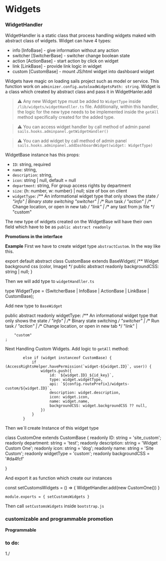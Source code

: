 # Widgets

### WidgetHandler
 WidgetHandler is a static class that process handling widgets maked with abstract class of widgets. Widget can have 4 types: 
 * info [InfoBase] - give information without any action
 * switcher [SwitcherBase] - switcher change boolean state 
 * action [ActionBase] - start action by click on widget
 * link [LinkBase] - provide link logic in widget
 * custom [CustomBase] - mount JS/html widget into dashboard widget
 
Widgets have magic on loading sails project such as model or service. This function work on 
`adminizer.config.autoloadWidgetsPath: string`. Widget is a class which created by abstract class and pass it in WidgetHanler.add

> ⚠️ Any new Widget type must be added to `WidgetType` inside `/lib/widgets/widgetHandller.ts` file. Additionally, within this handler, the logic for the new type needs to be implemented inside the `getAll` method specifically created for the added type.

> ⚠️ You can access widget handler by call method of admin panel `sails.hooks.adminpanel.getWidgetHandler()`

> ⚠️ You can add widget by call method of admin panel `sails.hooks.adminpanel.addDashboardWidget(widget: WidgetType) `


WidgetBase instance has this props:
- `ID`: string, required 
- `name`: string, 
- `description`: string, 
- `icon`: string | null, default = null
- `department`: string,  For group access rights by department
- `size`: {h: number, w: number} | null; size of box on client
- `widgetType`: 
        /** An informational widget type that only shows the state */
		"info" |
		 Binary state switching 
		"switcher" |
		/** Run task */
		"action" |
		/** Change location, or open in new tab */
		"link" |
        /**  any tast from js file */
		"custom"
 
The new type of widgets created on the WidgetBase will have their own field which have to be as `public abstract readonly`

**Promotions in the interface**
<!-- `ISPUBLIC: True` when requesting a group or product, the promotion will be calculated based on Worktime, Enable
Promotions that are displayed in the interface cannot be single, for the flag `isjoint: true` will not be taken into account even if the flag is` Ispublic: true`.

> ⚠️  You can use this mechanism to display the user's personal promotions, as he transfers the user when calculating the promotion

The public promotion can turn on a banner, or make some other action if such a connection is available through Emmiter `Emmit (` Apply-Promotion`, Promotion) ` -->

**Example**
First we have to create widget type `abstractCustom`. In the way like this.

export default abstract class CustomBase extends BaseWidget{
    /** Widget background css (color, Image) */
    public abstract readonly  backgroundCSS: string | null;
}

Then we will add type to `widgetHandller.ts` 

type WidgetType = (SwitcherBase | InfoBase | ActionBase | LinkBase | CustomBase);

Add new type to `BaseWidget`

public abstract readonly widgetType:
		/** An informational widget type that only shows the state */
		"info" |
		/** Binary state switching */
		"switcher" |
		/** Run task */
		"action" |
		/** Change location, or open in new tab */
		"link" |

		"custom"
	;


Next Handling Custom Widgets. Add logic to `getAll` method:

            else if (widget instanceof CustomBase) {
				if (AccessRightsHelper.havePermission(`widget-${widget.ID}`, user)) {
					widgets.push({
						id: `${widget.ID}_${id_key}`,
						type: widget.widgetType,
						api: `${config.routePrefix}/widgets-custom/${widget.ID}`,
						description: widget.description,
						icon: widget.icon,
						name: widget.name,
						backgroundCSS: widget.backgroundCSS ?? null,
					})
				}
            }

Then we`ll create Instance of this widget type

class CustomOne extends CustomBase {
	readonly ID: string = 'site_custom';
	readonly department: string = 'test';
	readonly description: string = 'Widget Custom One';
	readonly icon: string = 'dog';
	readonly name: string = 'Site Custom';
	readonly widgetType = 'custom';
	readonly backgroundCSS = '#da4fcf'

}

And export it as function which create our instances

const setCustomsWidgets = () => {
	WidgetHandler.add(new CustomOne())
}

`module.exports = { setCustomsWidgets }`

Then call `setCustomsWidgets` inside `bootstrap.js`


### customizable and programmable promotion

<!-- **Completed**
The adapter supplied with the core has support for promotion configurations for certain groups, or/and dishes
Each record in the model will create a copy of the custom promotion.So that such a promotion created by the user through the admin panel is
distinguishable, we use a sign of `Creedby: 'adminpanel'` -->


**Programmable**
<!-- Since the promotion is a copy of the class, we can realize any logic of such a promotion.

> ⚠️ We do not recommend using promotions to describe complex promotions, use the Promotions adapter for this

The Promotion should be implemented as an adapter from the abstract class `@webresto/core/adapters/promotion/AbstractPromotion.ts` and added to
the model via> `PromotionAdapter.addPromotionHandler()`. The adapter is responsible for recording transactions in an external source or syncing
from an external source by implementing the abstract class `AbstractPromotionAdapter`. -->




### to do:
1./